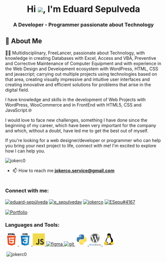 <h1 align="center">Hi <img src="https://raw.githubusercontent.com/iampavangandhi/iampavangandhi/master/gifs/Hi.gif" width="30px">, I'm Eduard Sepulveda</h1></h1>
<h3 align="center">A Developer - Programmer passionate about Technology</h3>

<h2>💫 About Me </h2>

<p>👨‍💻 Multidisciplinary, FreeLancer, passionate about Technology, with knowledge in creating Databases with Excel, Access and VBA, Preventive and Corrective Maintenance of Computer Equipment and with experience in the Web Design and Development ecosystem with WordPress, HTML, CSS and javascript; carrying out multiple projects using technologies based on that area, creating visually impressive and intuitive user interfaces and creating innovative and efficient solutions for problems that arise in the digital field.</p>

<p>I have knowledge and skills in the development of Web Projects with WordPress, WooCommerce
and in FrontEnd with HTML5, CSS and JavaScript.🌐</p>

<p>I would love to face new challenges, something I have done since the beginning of my career, which have been very important for the company and which, without a doubt, have led me to get the best out of myself.</p>

<p>If you're looking for a web designer/developer or programmer who can help you bring your next project to life, connect with me! I'm excited to explore how I can help you.</p>


<p align="left"> <img src="https://komarev.com/ghpvc/?username=jokerc0&label=Profile%20views&color=0e75b6&style=flat" alt="jokerc0" /> </p>


- 📫 How to reach me **jokerco.service@gmail.com**
<br><br>

<h3 align="left">Connect with me:</h3>
<p align="left">
<a href="https://www.linkedin.com/in/eduard-sepulveda" target="_blank"><img align="center" src="https://raw.githubusercontent.com/rahuldkjain/github-profile-readme-generator/master/src/images/icons/Social/linked-in-alt.svg" alt="eduard-sepúlveda" height="30" width="40" /></a>
<a href="https://instagram.com/jokerco.digital" target="_blank"><img align="center" src="https://raw.githubusercontent.com/rahuldkjain/github-profile-readme-generator/master/src/images/icons/Social/instagram.svg" alt="e_sepulvedav" height="30" width="40" /></a>
<a href="https://www.behance.net/jokerco" target="_blank"><img align="center" src="https://raw.githubusercontent.com/rahuldkjain/github-profile-readme-generator/master/src/images/icons/Social/behance.svg" alt="jokerco" height="30" width="40" /></a>
<a href="https://discord.gg/Jokker#4167" target="_blank"><img align="center" src="https://raw.githubusercontent.com/rahuldkjain/github-profile-readme-generator/master/src/images/icons/Social/discord.svg" alt="ESepu#4167" height="30" width="40" /></a>
  
<a href="https://eduard-sepulveda-portfolio.pages.dev/" target="_blank"><img align="center" src="https://raw.githubusercontent.com/devicons/devicon/master/icons/website/website-original.svg" alt="Portfolio" height="30" width="40" /></a>
</p>

<h3 align="left">Languages and Tools:</h3>
<p align="left"> 
  <a href="https://www.w3.org/html/" target="_blank" rel="noreferrer"> 
    <img src="https://raw.githubusercontent.com/devicons/devicon/master/icons/html5/html5-original-wordmark.svg" alt="html5" width="40" 
    height="40"/> 
  </a> 
  <a href="https://www.w3schools.com/css/" target="_blank" rel="noreferrer"> 
    <img src="https://raw.githubusercontent.com/devicons/devicon/master/icons/css3/css3-original-wordmark.svg" alt="css3" width="40"     
    height="40"/>   
  </a> 
    <a href="https://developer.mozilla.org/en-US/docs/Web/JavaScript" target="_blank" rel="noreferrer"> 
    <img src="https://raw.githubusercontent.com/devicons/devicon/master/icons/javascript/javascript-original.svg" alt="javascript"   
    width="40" height="40"/> 
  </a> 
  <a href="https://www.figma.com/" target="_blank" rel="noreferrer"> 
    <img src="https://www.vectorlogo.zone/logos/figma/figma-icon.svg" alt="figma" width="40" height="40"/> 
  </a> 
  <a href="https://git-scm.com/" target="_blank" rel="noreferrer"> 
    <img src="https://www.vectorlogo.zone/logos/git-scm/git-scm-icon.svg" alt="git" width="40" height="40"/> 
  </a> 
  <a href="https://www.python.org" target="_blank" rel="noreferrer"> 
    <img src="https://raw.githubusercontent.com/devicons/devicon/master/icons/python/python-original.svg" alt="python" width="40" 
    height="40"/> 
  </a> 
  <a href="https://wordpress.com/es/" target="_blank" rel="noreferrer"> 
    <img src="https://raw.githubusercontent.com/devicons/devicon/master/icons/wordpress/wordpress-original.svg" alt="wordpress" width="40" 
    height="40"/> 
  </a> 
  <a href="https://www.gnu.org/" target="_blank" rel="noreferrer"> 
    <img src="https://raw.githubusercontent.com/devicons/devicon/master/icons/linux/linux-original.svg" alt="linux" width="40" 
    height="40"/> 
  </a> 
</p>


<p>&nbsp;<img align="center" src="https://github-readme-stats.vercel.app/api?username=jokerc0&show_icons=true&locale=en" alt="jokerc0" /></p>

